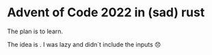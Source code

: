 # Advent of Code 2022 in (sad) rust

The plan is to learn.

The idea is <bin> <file>. I was lazy and didn´t include the inputs :disappointed: